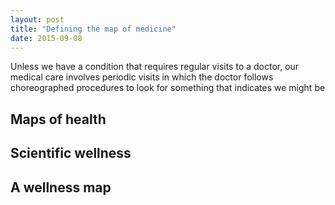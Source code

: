 ```yaml
---
layout: post
title: "Defining the map of medicine"
date: 2015-09-08
---
```


Unless we have a condition that requires regular visits to a doctor, our medical
care involves periodic visits in which the doctor follows choreographed procedures
to look for something that indicates we might be 

## Maps of health



## Scientific wellness

## A wellness map
